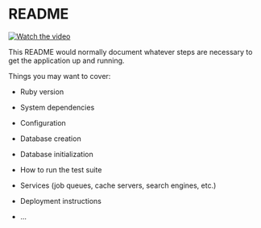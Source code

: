 # README

[![Watch the video](https://drive.google.com/file/d/1XUCfif1Y0kfafRimvQY20J_UFI0faPb2/view?usp=sharing)](https://drive.google.com/file/d/1UhAT0KWrjw_R--3yPUpHsIm7W90zNegZ/view?usp=sharing)

This README would normally document whatever steps are necessary to get the
application up and running.

Things you may want to cover:

* Ruby version

* System dependencies

* Configuration

* Database creation

* Database initialization

* How to run the test suite

* Services (job queues, cache servers, search engines, etc.)

* Deployment instructions

* ...
